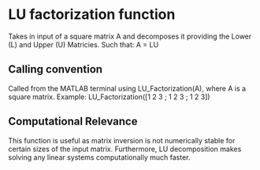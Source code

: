# LU factorization function 
Takes in input of a square matrix A and decomposes it providing the Lower (L) and Upper (U) Matricies. Such that:
A = LU
## Calling convention
Called from the MATLAB terminal using LU_Factorization(A), where A is a square matrix. 
Example: LU_Factorization([1 2 3 ; 1 2 3 ; 1 2 3])

## Computational Relevance
This function is useful as matrix inversion is not numerically stable for certain sizes of the input matrix. Furthermore, LU decomposition makes solving any linear systems computationally much faster.
